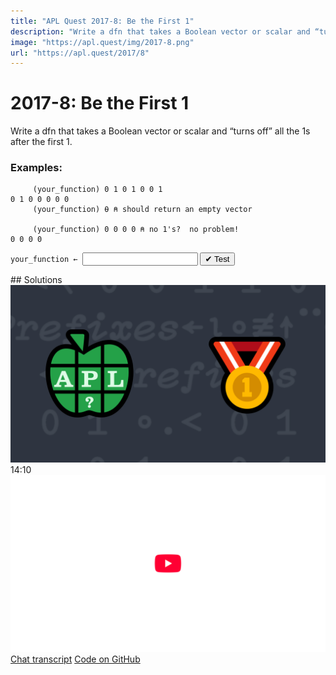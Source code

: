 ```yaml
---
title: "APL Quest 2017-8: Be the First 1"
description: "Write a dfn that takes a Boolean vector or scalar and “turns off” all the 1s after the first 1."
image: "https://apl.quest/img/2017-8.png"
url: "https://apl.quest/2017/8"
---
```


# <span class=s>2017-</span>8: Be the First 1
Write a dfn that takes a Boolean vector or scalar and “turns off” all the 1s after the first 1.

### Examples:

```APL
     (your_function) 0 1 0 1 0 0 1
0 1 0 0 0 0 0
     (your_function) ⍬ ⍝ should return an empty vector      

     (your_function) 0 0 0 0 ⍝ no 1's?  no problem!
0 0 0 0
```


          
<div class="pdiv">
  <code onclick="p_Input.focus()">your_function ← </code><input id="p_Input" autocomplete="off" spellcheck="false" oninput="this.parentElement.querySelector`button`.disabled=false;localStorage.setItem(window.location.pathname,this.value)" onkeypress="subm(event)">
  <button onclick="alert$.next`Testing…`;submitSolution`p`" class="md-button md-button--primary">&#x2714; Test</button>
</div>
<p id="p_Output"></p>
## Solutions
<div onclick="play(this)" title="Video on YouTube" class="yt">
<img alt="Video Thumbnail" src="../../img/2017-8.png">
<time>14:10</time>
<img alt="YouTube" src="../../img/yt-big.png">
</div>
<a href="https://chat.stackexchange.com/transcript/52405?m=62667691#62667691" target="_blank" class="md-button md-button--primary">Chat transcript</a>
<a href="https://github.com/abrudz/apl_quest/tree/main/2017/8.apl" target="_blank" class="md-button md-button--primary right">Code on GitHub</a>

<script>
    testCases={"a":["0 1 0 1 0 0 1","0 0 0 0","1 1 1 1","(?2 2 2 2 2 2 2 2)-1"],"b":["⍬","0","1",",0",",1","(?(?10)⍴2)-1"],"f":"<\\"}
    p_Input.value=localStorage.getItem(window.location.pathname)
    play=e=>e.outerHTML=`<iframe src="https://www.youtube.com/embed/he6rpBP4hP8?list=PLYKQVqyrAEj9wDIUyLDGtDAFTKY38BUMN&autoplay=1" title="<span class=s>2017-</span>8: Be the First 1 (APL Quest 2017-8)" frameborder="0" allow="accelerometer; autoplay; clipboard-write; encrypted-media; gyroscope; picture-in-picture; web-share" referrerpolicy="strict-origin-when-cross-origin" allowfullscreen></iframe>`
</script>
